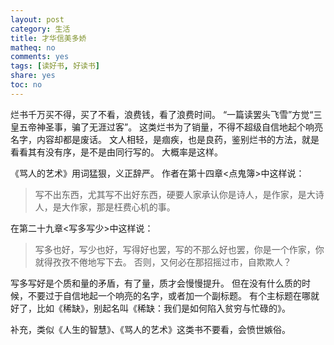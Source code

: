 ```yaml
---
layout: post
category: 生活
title: 才华信美多娇
matheq: no
comments: yes
tags: [读好书, 好读书]
share: yes
toc: no
---
```


烂书千万买不得，买了不看，浪费钱，看了浪费时间。
“一篇读罢头飞雪”方觉“三皇五帝神圣事，骗了无涯过客”。
这类烂书为了销量，不得不超级自信地起个响亮名字，内容却都是废话。
文人相轻，是痼疾，也是良药，鉴别烂书的方法，就是看看其有没有序，是不是由同行写的。
大概率是这样。


《骂人的艺术》用词猛狠，义正辞严。
作者在第十四章<点鬼簿>中这样说：

> 写不出东西，尤其写不出好东西，硬要人家承认你是诗人，是作家，是大诗人，是大作家，那是枉费心机的事。

在第二十九章<写多写少>中这样说：

> 写多也好，写少也好，写得好也罢，写的不那么好也罢，你是一个作家，你就得孜孜不倦地写下去。
> 否则，又何必在那招摇过市，自欺欺人？

写多写好是个质和量的矛盾，有了量，质才会慢慢提升。
但在没有什么质的时候，不要过于自信地起一个响亮的名字，或者加一个副标题。
有个主标题在哪就好了，比如《稀缺》，别起名叫《稀缺：我们是如何陷入贫穷与忙碌的》。


补充，类似《人生的智慧》、《骂人的艺术》这类书不要看，会愤世嫉俗。

